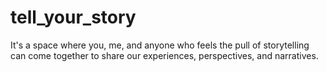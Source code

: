 # tell_your_story
It's a space where you, me, and anyone who feels the pull of storytelling can come together to share our experiences, perspectives, and narratives.

